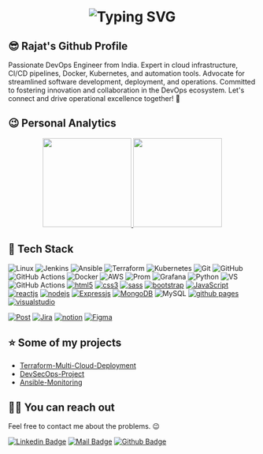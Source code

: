<h1 align='center'>
<img src="https://readme-typing-svg.demolab.com?font=Fira+Code&weight=600&size=22&pause=1000&color=3F00F7&random=false&width=535&lines=%E2%9C%A8+Hey%2C+I'm+Rajat.+You+are+Welcome!+%F0%9F%8C%9F" alt="Typing SVG" />
</h1>

## 😎 Rajat's Github Profile

Passionate DevOps Engineer from India. Expert in cloud infrastructure, CI/CD pipelines, Docker, Kubernetes, and automation tools. Advocate for streamlined software development, deployment, and operations. Committed to fostering innovation and collaboration in the DevOps ecosystem. Let's connect and drive operational excellence together! 🚀

## 😉 Personal Analytics
<p align="center">
 <a href="https://github.com/rajatsardesai">
  <img height="180em" src="https://github-readme-stats.vercel.app/api?username=rajatsardesai&show_icons=true&theme=dracula">
  <img height="180em" src="https://github-readme-stats.vercel.app/api/top-langs?username=rajatsardesai&layout=compact&theme=dracula&hide=php"/>
 </a>
</p>

## 💖 Tech Stack

![Linux](https://img.shields.io/badge/Linux-FCC624?style=for-the-badge&logo=linux&logoColor=black)
![Jenkins](https://img.shields.io/badge/Jenkins-D24939?style=for-the-badge&logo=Jenkins&logoColor=white)
![Ansible](https://img.shields.io/badge/ansible-%231A1918.svg?style=for-the-badge&logo=ansible&logoColor=white)
![Terraform](https://img.shields.io/badge/terraform-%235835CC.svg?style=for-the-badge&logo=terraform&logoColor=white)
![Kubernetes](https://img.shields.io/badge/kubernetes-%23326ce5.svg?style=for-the-badge&logo=kubernetes&logoColor=white)
![Git](https://img.shields.io/badge/GIT-E44C30?style=for-the-badge&logo=git&logoColor=white)
![GitHub](https://img.shields.io/badge/GitHub-100000?style=for-the-badge&logo=github&logoColor=white)
![GitHub Actions](https://img.shields.io/badge/-Github_Actions-2088FF?style=flat-square&logo=github-actions&logoColor=white)
![Docker](https://img.shields.io/badge/docker-%230db7ed.svg?style=for-the-badge&logo=docker&logoColor=white)
![AWS](https://img.shields.io/badge/Amazon_AWS-FF9900?style=for-the-badge&logo=amazonaws&logoColor=white)
![Prom](https://img.shields.io/badge/Prometheus-E6522C?style=for-the-badge&logo=Prometheus&logoColor=white)
![Grafana](https://img.shields.io/badge/grafana-%23F46800.svg?style=for-the-badge&logo=grafana&logoColor=white)
![Python](https://img.shields.io/badge/-Python-000?style=for-the-badge&logo=python)
![VS](https://img.shields.io/badge/Visual_Studio_Code-0078D4?style=for-the-badge&logo=visual%20studio%20code&logoColor=white)
![GitHub Actions](https://img.shields.io/badge/-Github_Actions-2088FF?style=flat-square&logo=github-actions&logoColor=white)
[![html5](https://img.shields.io/badge/HTML5-E34F26?style=for-the-badge&logo=html5&logoColor=white)](https://www.w3.org/html/)
[![css3](https://img.shields.io/badge/CSS3-1572B6?style=for-the-badge&logo=css3&logoColor=white)](https://www.w3schools.com/css/)
[![sass](https://img.shields.io/badge/Sass-CC6699?style=for-the-badge&logo=sass&logoColor=white)](https://sass-lang.com)
[![bootstrap](https://img.shields.io/badge/Bootstrap-563D7C?style=for-the-badge&logo=bootstrap&logoColor=white)](https://getbootstrap.com)
[![JavaScript](https://img.shields.io/badge/JavaScript-323330?style=for-the-badge&logo=javascript&logoColor=F7DF1E)](https://developer.mozilla.org/en-US/docs/Web/JavaScript)
[![reactjs](https://img.shields.io/badge/React-20232A?style=for-the-badge&logo=react&logoColor=61DAFB)](https://reactjs.org/)
[![nodejs](https://img.shields.io/badge/Node.js-339933?style=for-the-badge&logo=nodedotjs&logoColor=white)](https://nodejs.org)
[![Expressjs](https://img.shields.io/badge/Express%20js-000000?style=for-the-badge&logo=express&logoColor=white)](https://expressjs.com/)
[![MongoDB](https://img.shields.io/badge/MongoDB-4EA94B?style=for-the-badge&logo=mongodb&logoColor=white)](https://www.mongodb.com/)
![MySQL](	https://img.shields.io/badge/MySQL-00000F?style=for-the-badge&logo=mysql&logoColor=white)
[![github pages](https://img.shields.io/badge/GitHub%20Pages-222222?style=for-the-badge&logo=GitHub%20Pages&logoColor=white)](https://pages.github.com/)
[![visualstudio](https://img.shields.io/badge/VSCode-0078D4?style=for-the-badge&logo=visual%20studio%20code&logoColor=white)](https://code.visualstudio.com/)


[![Post](https://img.shields.io/badge/Postman-FF6C37?style=for-the-badge&logo=postman&logoColor=white)]()
[![Jira](https://img.shields.io/badge/-Jira-000?&style=for-the-badge&logo=Jira-Software&logoColor=0052CC)]()
[![notion](https://img.shields.io/badge/Notion-000000?style=for-the-badge&logo=notion&logoColor=white)](https://www.notion.so/)
[![Figma](https://img.shields.io/badge/figma-%23F24E1E.svg?style=for-the-badge&logo=figma&logoColor=white)](https://www.figma.com/)

## ⭐ Some of my projects

- [Terraform-Multi-Cloud-Deployment](https://github.com/rajatsardesai/Terraform-Multi-Cloud-Deployment)
- [DevSecOps-Project](https://github.com/rajatsardesai/DevSecOps-Project)
- [Ansible-Monitoring](https://github.com/rajatsardesai/Ansible-Monitoring)

## 🤙🏻 You can reach out

Feel free to contact me about the problems. 😉

[![Linkedin Badge](https://img.shields.io/badge/linkedin-%230077B5.svg?&style=for-the-badge&logo=linkedin&logoColor=white)](https://www.linkedin.com/in/rajat-sardesai-460213147/)
[![Mail Badge](https://img.shields.io/badge/email-c14438?style=for-the-badge&logo=Gmail&logoColor=white&link=mailto:furkanozbek1995@gmail.com)](mailto:rajatsardesai@gmail.com)
[![Github Badge](https://img.shields.io/badge/github-333?style=for-the-badge&logo=github&logoColor=white)](https://github.com/rajatsardesai)
